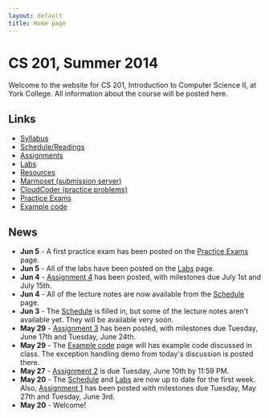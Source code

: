 ```yaml
---
layout: default
title: Home page
---
```


# CS 201, Summer 2014

Welcome to the website for CS 201, Introduction to Computer Science II, at York College.  All information about the course will be posted here.

## Links

<ul>
  <li><a href="syllabus.html">Syllabus</a></li>
  <li><a href="schedule.html">Schedule/Readings</a></li>
  <li><a href="assign/index.html">Assignments</a></li>
  <li><a href="labs/index.html">Labs</a></li>
  <li><a href="resources/index.html">Resources</a></li>
  <li><a href="https://cs.ycp.edu/marmoset">Marmoset (submission server)</a></li>
  <li><a href="https://cs.ycp.edu/cloudcoder">CloudCoder (practice problems)</a></li>
  <li><a href="practice/index.html">Practice Exams</a></li>
  <li><a href="examples/index.html">Example code</a></li>
</ul>

## News

* **Jun 5** - A first practice exam has been posted on the [Practice Exams](practice/index.html) page.
* **Jun 5** - All of the labs have been posted on the [Labs](labs/index.html) page.
* **Jun 4** - [Assignment 4](assign/assign04.html) has been posted, with milestones due July 1st and July 15th.
* **Jun 4** - All of the lecture notes are now available from the [Schedule](schedule.html) page.
* **Jun 3** - The [Schedule](schedule.html) is filled in, but some of the lecture notes aren't available yet.  They will be available very soon.
* **May 29** - [Assignment 3](assign/assign03.html) has been posted, with milestones due Tuesday, June 17th and Tuesday, June 24th.
* **May 29** - The [Example code](examples/index.html) page will has example code discussed in class.  The exception handling demo from today's discussion is posted there.
* **May 27** - [Assignment 2](assign/assign02.html) is due Tuesday, June 10th by 11:59 PM.
* **May 20** - The [Schedule](schedule.html) and [Labs](labs/index.html) are now up to date for the first week.  Also, [Assignment 1](assign/assign01.html) has been posted with milestones due Tuesday, May 27th and Tuesday, June 3rd.
* **May 20** - Welcome!
